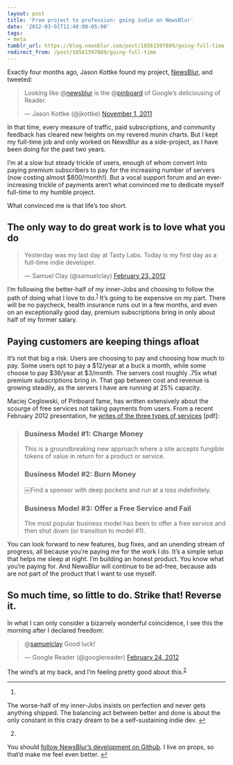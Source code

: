 ```yaml
---
layout: post
title: 'From project to profession: going indie on NewsBlur'
date: '2012-03-01T11:48:00-05:00'
tags:
- meta
tumblr_url: https://blog.newsblur.com/post/18561597889/going-full-time
redirect_from: /post/18561597889/going-full-time
---
```

Exactly four months ago, Jason Kottke found my project, [NewsBlur](http://www.newsblur.com), and tweeted:

> Looking like @[newsblur](https://twitter.com/newsblur) is the @[pinboard](https://twitter.com/pinboard) of Google’s deliciousing of Reader.
> 
> — Jason Kottke (@jkottke) [November 1, 2011](https://twitter.com/jkottke/status/131434505947979776)

<script src="//platform.twitter.com/widgets.js" charset="utf-8"></script>

In that time, every measure of traffic, paid subscriptions, and community feedback has cleared new heights on my revered munin charts. But I kept my full-time job and only worked on NewsBlur as a side-project, as I have been doing for the past two years.

I’m at a slow but steady trickle of users, enough of whom convert into paying premium subscribers to pay for the increasing number of servers (now costing almost $800/month!). But a vocal support forum and an ever-increasing trickle of payments aren’t what convinced me to dedicate myself full-time to my humble project.

What convinced me is that life’s too short.

## The only way to do great work is to love what you do

> Yesterday was my last day at Tasty Labs. Today is my first day as a full-time indie developer.
> 
> — Samuel Clay (@samuelclay) [February 23, 2012](https://twitter.com/samuelclay/status/172737665182076928)

<script src="//platform.twitter.com/widgets.js" charset="utf-8"></script>

I’m following the better-half of my inner-Jobs and choosing to follow the path of doing what I love to do.<sup id="fnref:1"><a href="#fn:1" class="footnote-ref" role="doc-noteref">1</a></sup> It’s going to be expensive on my part. There will be no paycheck, health insurance runs out in a few months, and even on an exceptionally good day, premium subscriptions bring in only about half of my former salary.

## Paying customers are keeping things afloat

It’s not that big a risk. Users are choosing to pay and choosing how much to pay. Some users opt to pay a $12/year at a buck a month, while some choose to pay $36/year at $3/month. The servers cost roughly .75x what premium subscriptions bring in. That gap between cost and revenue is growing steadily, as the servers I have are running at 25% capacity.

Maciej Ceglowski, of Pinboard fame, has written extensively about the scourge of free services not taking payments from users. From a recent February 2012 presentation, he [writes of the three types of services](http://pinboard.in/talks/biz.pdf) [pdf]:

> ### Business Model #1: Charge Money
> 
> This is a groundbreaking new approach where a site accepts fungible tokens of value in return for a product or service.
> 
> ### Business Model #2: Burn Money
> 
> ￼Find a sponsor with deep pockets and run at a loss indefinitely.
> 
> ### Business Model #3: Offer a Free Service and Fail
> 
> The most popular business model has been to offer a free service and then shut down (or transition to model #1).

You can look forward to new features, bug fixes, and an unending stream of progress, all because you’re paying me for the work I do. It’s a simple setup that helps me sleep at night. I’m building an honest product. You know what you’re paying for. And NewsBlur will continue to be ad-free, because ads are not part of the product that I want to use myself.

## So much time, so little to do. Strike that! Reverse it.

In what I can only consider a bizarrely wonderful coincidence, I see this the morning after I declared freedom:

> @[samuelclay](https://twitter.com/samuelclay) Good luck!
> 
> — Google Reader (@googlereader) [February 24, 2012](https://twitter.com/googlereader/status/173084829880037376)

<script src="//platform.twitter.com/widgets.js" charset="utf-8"></script>

The wind’s at my back, and I’m feeling pretty good about this.<sup id="fnref:2"><a href="#fn:2" class="footnote-ref" role="doc-noteref">2</a></sup>

* * *

1. 

The worse-half of my inner-Jobs insists on perfection and never gets anything shipped. The balancing act between better and done is about the only constant in this crazy dream to be a self-sustaining indie dev.&nbsp;[↩︎](#fnref:1)

2. 

You should [follow NewsBlur’s development on Github](https://github.com/samuelclay). I live on props, so that’d make me feel even better.&nbsp;[↩︎](#fnref:2)

